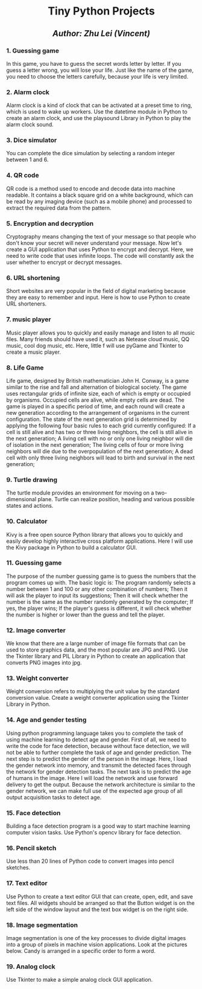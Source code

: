 # <center> Tiny Python Projects 
## <center> _Author: Zhu Lei (Vincent)_ 

### 1. Guessing game

In this game, you have to guess the secret words letter by letter.
If you guess a letter wrong, you will lose your life.
Just like the name of the game, you need to choose the letters carefully, because your life is very limited.

### 2. Alarm clock

Alarm clock is a kind of clock that can be activated at a preset time to ring, which is used to wake up workers.
Use the datetime module in Python to create an alarm clock, and use the playsound Library in Python to play the alarm clock sound.

### 3. Dice simulator

You can complete the dice simulation by selecting a random integer between 1 and 6.

### 4. QR code

QR code is a method used to encode and decode data into machine readable.
It contains a black square grid on a white background, which can be read by any imaging device (such as a mobile phone) and processed to extract the required data from the pattern.

### 5. Encryption and decryption

Cryptography means changing the text of your message so that people who don't know your secret will never understand your message.
Now let's create a GUI application that uses Python to encrypt and decrypt.
Here, we need to write code that uses infinite loops. The code will constantly ask the user whether to encrypt or decrypt messages.

### 6. URL shortening

Short websites are very popular in the field of digital marketing because they are easy to remember and input.
Here is how to use Python to create URL shorteners.

### 7. music player 

Music player allows you to quickly and easily manage and listen to all music files.
Many friends should have used it, such as Netease cloud music, QQ music, cool dog music, etc.
Here, little f will use pyGame and Tkinter to create a music player.

### 8. Life Game

Life game, designed by British mathematician John H. Conway, is a game similar to the rise and fall and alternation of biological society.
The game uses rectangular grids of infinite size, each of which is empty or occupied by organisms. Occupied cells are alive, while empty cells are dead.
The game is played in a specific period of time, and each round will create a new generation according to the arrangement of organisms in the current configuration.
The state of the next generation grid is determined by applying the following four basic rules to each grid currently configured:
  If a cell is still alive and has two or three living neighbors, the cell is still alive in the next generation;
  A living cell with no or only one living neighbor will die of isolation in the next generation;
  The living cells of four or more living neighbors will die due to the overpopulation of the next generation;
  A dead cell with only three living neighbors will lead to birth and survival in the next generation;

### 9. Turtle drawing

The turtle module provides an environment for moving on a two-dimensional plane.
Turtle can realize position, heading and various possible states and actions.

### 10. Calculator

Kivy is a free open source Python library that allows you to quickly and easily develop highly interactive cross platform applications.
Here I will use the Kivy package in Python to build a calculator GUI.

### 11. Guessing game

The purpose of the number guessing game is to guess the numbers that the program comes up with. The basic logic is:
  The program randomly selects a number between 1 and 100 or any other combination of numbers;
  Then it will ask the player to input its suggestions;
  Then it will check whether the number is the same as the number randomly generated by the computer; If yes, the player wins;
  If the player's guess is different, it will check whether the number is higher or lower than the guess and tell the player.

### 12. Image converter

We know that there are a large number of image file formats that can be used to store graphics data, and the most popular are JPG and PNG.
Use the Tkinter library and PIL Library in Python to create an application that converts PNG images into jpg.

### 13. Weight converter

Weight conversion refers to multiplying the unit value by the standard conversion value.
Create a weight converter application using the Tkinter Library in Python.

### 14. Age and gender testing

Using python programming language takes you to complete the task of using machine learning to detect age and gender.
First of all, we need to write the code for face detection, because without face detection, we will not be able to further complete the task of age and gender prediction.
The next step is to predict the gender of the person in the image. Here, I load the gender network into memory, and transmit the detected faces through the network for gender detection tasks.
The next task is to predict the age of humans in the image. Here I will load the network and use forward delivery to get the output. Because the network architecture is similar to the gender network, we can make full use of the expected age group of all output acquisition tasks to detect age.

### 15. Face detection

Building a face detection program is a good way to start machine learning computer vision tasks.
Use Python's opencv library for face detection.

### 16. Pencil sketch

Use less than 20 lines of Python code to convert images into pencil sketches.

### 17. Text editor

Use Python to create a text editor GUI that can create, open, edit, and save text files.
All widgets should be arranged so that the Button widget is on the left side of the window layout and the text box widget is on the right side.

### 18. Image segmentation

Image segmentation is one of the key processes to divide digital images into a group of pixels in machine vision applications.
Look at the pictures below. Candy is arranged in a specific order to form a word.

### 19. Analog clock

Use Tkinter to make a simple analog clock GUI application.


